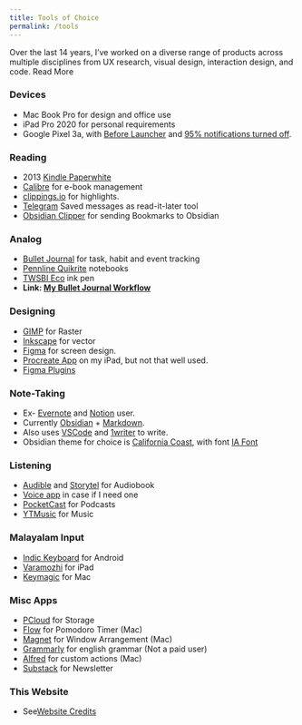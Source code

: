 ```yaml
---
title: Tools of Choice
permalink: /tools
---
```

Over the last 14 years, I’ve worked on a diverse range of products across multiple disciplines from UX research, visual design, interaction design, and code. Read More

### Devices
- Mac Book Pro for design and office use
- iPad Pro 2020 for personal requirements
- Google Pixel 3a, with [Before Launcher](https://play.google.com/store/apps/details?id=com.beforesoft.launcher&hl=en_IN&gl=US) and [95% notifications turned off](https://medium.com/make-time/six-years-with-a-distraction-free-iphone-8cf5eb4f97e3). 

### Reading
- 2013 [Kindle Paperwhite](https://amzn.to/3nGZ5nY)
- [Calibre](https://calibre-ebook.com/)  for e-book management
- [clippings.io](https://www.clippings.io/) for highlights. 
- [Telegram](https://telegram.org/) Saved messages as read-it-later tool
- [Obsidian Clipper](https://github.com/Liamballin/ObsidianBookmark) for sending Bookmarks to Obsidian

### Analog
- [Bullet Journal](https://bulletjournal.com/pages/learn) for task, habit and event tracking
- [Pennline Quikrite](https://amzn.to/2KG9uBJ) notebooks 
- [TWSBI Eco](https://amzn.to/3h2FLyU) ink pen
- **Link: [My Bullet Journal Workflow](/writing/My-Bullet-Journal-Workflow)**

### Designing
- [GIMP](https://www.gimp.org/) for Raster
- [Inkscape](https://inkscape.org/)  for vector 
- [Figma](https://www.figma.com/) for screen design. 
- [Procreate App](https://procreate.art/) on my iPad, but not that well used.
- [Figma Plugins](/lists/figma)

### Note-Taking
- Ex- [Evernote](https://evernote.com/) and [Notion](https://www.notion.so/) user.
- Currently [Obsidian](https://obsidian.md/) + [Markdown](https://daringfireball.net/projects/markdown/).
- Also uses [VSCode](https://code.visualstudio.com/) and [1writer](https://1writerapp.com/) to write.
- Obsidian theme for choice is [California Coast](https://github.com/mgmeyers/obsidian-california-coast-theme), with font [IA Font](https://github.com/iaolo/iA-Fonts)


### Listening
- [Audible](https://www.audible.in/) and [Storytel](https://www.storytel.com/in/en/) for Audiobook
- [Voice app](https://play.google.com/store/apps/details?id=de.ph1b.audiobook&hl=en_IN&gl=US) in case if I need one 
- [PocketCast](https://www.pocketcasts.com/) for Podcasts
- [YTMusic](https://music.youtube.com/) for Music

### Malayalam Input
- [Indic Keyboard](https://play.google.com/store/apps/details?id=org.smc.inputmethod.indic&hl=en&gl=US) for Android
- [Varamozhi](https://apps.apple.com/us/app/varamozhi/id514987251)  for iPad
- [Keymagic](https://junix.in/keymagic-with-malayalam/) for Mac

### Misc Apps
- [PCloud](https://my.pcloud.com/) for Storage
- [Flow](https://flowapp.info/) for Pomodoro Timer (Mac)
- [Magnet](https://apps.apple.com/us/app/magnet/id441258766?mt=12) for Window Arrangement (Mac)
- [Grammarly](https://app.grammarly.com/) for english grammar (Not a paid user)
- [Alfred](https://www.alfredapp.com/) for custom actions (Mac)
- [Substack](https://substack.com/) for Newsletter

### This Website
- See[Website Credits](/list/credits)